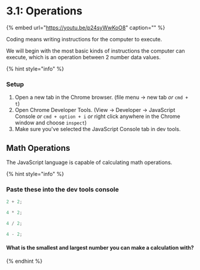 # 3.1: Operations

{% embed url="https://youtu.be/p24syWwKoO8" caption="" %}

Coding means writing instructions for the computer to execute.

We will begin with the most basic kinds of instructions the computer can execute, which is an operation between 2 number data values.

{% hint style="info" %}

### **Setup**

1. Open a new tab in the Chrome browser. \(file menu -&gt; new tab _or_ `cmd + t`\)
2. Open Chrome Developer Tools. \(View -&gt; Developer -&gt; JavaScript Console _or_ `cmd + option + i` _or_ right click anywhere in the Chrome window and choose `inspect`\)
3. Make sure you've selected the JavaScript Console tab in dev tools.

## Math Operations

The JavaScript language is capable of calculating math operations.

{% hint style="info" %}
### Paste these into the dev tools console

```javascript
2 + 2;
```

```javascript
4 * 2;
```

```javascript
4 / 2;
```

```javascript
4 - 2;
```

#### What is the smallest and largest number you can make a calculation with?
{% endhint %}

